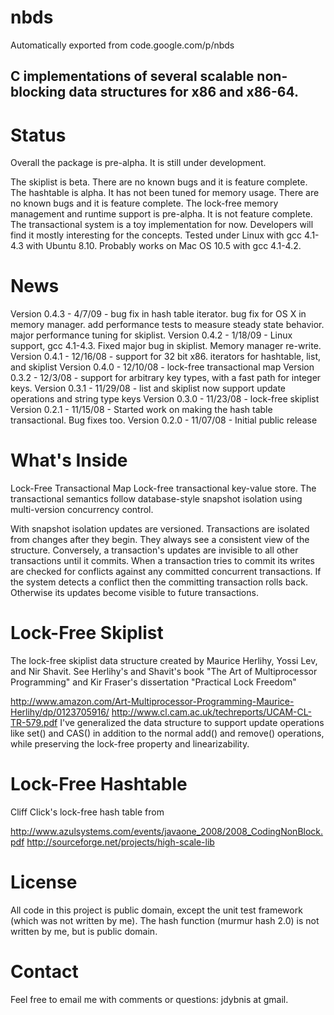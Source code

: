 # nbds
Automatically exported from code.google.com/p/nbds

## C implementations of several scalable non-blocking data structures for x86 and x86-64.

# Status
Overall the package is pre-alpha. It is still under development.

The skiplist is beta. There are no known bugs and it is feature complete.
The hashtable is alpha. It has not been tuned for memory usage. There are no known bugs and it is feature complete.
The lock-free memory management and runtime support is pre-alpha. It is not feature complete.
The transactional system is a toy implementation for now. Developers will find it mostly interesting for the concepts.
Tested under Linux with gcc 4.1-4.3 with Ubuntu 8.10. Probably works on Mac OS 10.5 with gcc 4.1-4.2.

# News
Version 0.4.3 - 4/7/09 - bug fix in hash table iterator. bug fix for OS X in memory manager. add performance tests to measure steady state behavior. major performance tuning for skiplist.
Version 0.4.2 - 1/18/09 - Linux support, gcc 4.1-4.3. Fixed major bug in skiplist. Memory manager re-write.
Version 0.4.1 - 12/16/08 - support for 32 bit x86. iterators for hashtable, list, and skiplist
Version 0.4.0 - 12/10/08 - lock-free transactional map
Version 0.3.2 - 12/3/08 - support for arbitrary key types, with a fast path for integer keys.
Version 0.3.1 - 11/29/08 - list and skiplist now support update operations and string type keys
Version 0.3.0 - 11/23/08 - lock-free skiplist
Version 0.2.1 - 11/15/08 - Started work on making the hash table transactional. Bug fixes too.
Version 0.2.0 - 11/07/08 - Initial public release

# What's Inside
Lock-Free Transactional Map
Lock-free transactional key-value store. The transactional semantics follow database-style snapshot isolation using multi-version concurrency control.

With snapshot isolation updates are versioned. Transactions are isolated from changes after they begin. They always see a consistent view of the structure. Conversely, a transaction's updates are invisible to all other transactions until it commits. When a transaction tries to commit its writes are checked for conflicts against any committed concurrent transactions. If the system detects a conflict then the committing transaction rolls back. Otherwise its updates become visible to future transactions.

# Lock-Free Skiplist
The lock-free skiplist data structure created by Maurice Herlihy, Yossi Lev, and Nir Shavit. See Herlihy's and Shavit's book "The Art of Multiprocessor Programming" and Kir Fraser's dissertation "Practical Lock Freedom"

http://www.amazon.com/Art-Multiprocessor-Programming-Maurice-Herlihy/dp/0123705916/
http://www.cl.cam.ac.uk/techreports/UCAM-CL-TR-579.pdf
I've generalized the data structure to support update operations like set() and CAS() in addition to the normal add() and remove() operations, while preserving the lock-free property and linearizability.

# Lock-Free Hashtable
Cliff Click's lock-free hash table from

http://www.azulsystems.com/events/javaone_2008/2008_CodingNonBlock.pdf
http://sourceforge.net/projects/high-scale-lib

# License
All code in this project is public domain, except the unit test framework (which was not written by me). The hash function (murmur hash 2.0) is not written by me, but is public domain.

# Contact
Feel free to email me with comments or questions: jdybnis at gmail.
